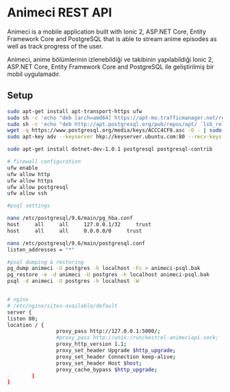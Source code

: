 # Animeci REST API

Animeci is a mobile application built with Ionic 2, ASP.NET Core, Entity Framework Core and PostgreSQL that is able to stream anime episodes as well as track progress of the user.

Animeci, anime bölümlerinin izlenebildiği ve takibinin yapılabildiği Ionic 2, ASP.NET Core, Entity Framework Core and PostgreSQL ile geliştirilmiş bir mobil uygulamadır.

## Setup

````sh
sudo apt-get install apt-transport-https ufw
sudo sh -c 'echo "deb [arch=amd64] https://apt-mo.trafficmanager.net/repos/dotnet-release/ xenial main" > /etc/apt/sources.list.d/dotnetdev.list'
sudo sh -c 'echo "deb http://apt.postgresql.org/pub/repos/apt/ `lsb_release -cs`-pgdg main" >> /etc/apt/sources.list.d/pgdg.list'
wget -q https://www.postgresql.org/media/keys/ACCC4CF8.asc -O - | sudo apt-key add -
sudo apt-key adv --keyserver hkp://keyserver.ubuntu.com:80 --recv-keys 417A0893

sudo apt-get install dotnet-dev-1.0.1 postgresql postgresql-contrib

# firewall configuration
ufw enable
ufw allow http
ufw allow https
ufw allow postgresql
ufw allow ssh

#psql settings

nano /etc/postgresql/9.6/main/pg_hba.conf
host     all     all     127.0.0.1/32     trust
host     all     all     0.0.0.0/0     trust

nano /etc/postgresql/9.6/main/postgresql.conf
listen_addresses = "*"

#psql dumping & restoring
pg_dump animeci -U postgres -h localhost -Fc > animeci-psql.bak
pg_restore -e -d animeci -U postgres -h localhost animeci-psql.bak
psql -d animeci -U postgres -h localhost -W


# nginx
# /etc/nginx/sites-available/default
server {
listen 80;
location / {
                proxy_pass http://127.0.0.1:5000/;
                #proxy_pass http://unix:/run/kestrel-animeciapi.sock;
                proxy_http_version 1.1;
                proxy_set_header Upgrade $http_upgrade;
                proxy_set_header Connection keep-alive;
                proxy_set_header Host $host;
                proxy_cache_bypass $http_upgrade;
        }
}
````